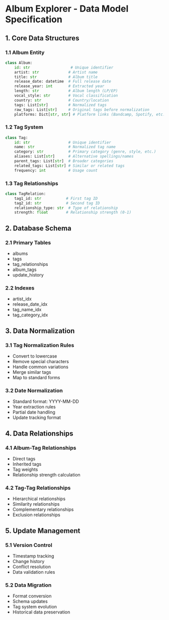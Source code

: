 # Album Explorer - Data Model Specification

## 1. Core Data Structures

### 1.1 Album Entity
```python
class Album:
	id: str                  # Unique identifier
	artist: str             # Artist name
	title: str              # Album title
	release_date: datetime  # Full release date
	release_year: int       # Extracted year
	length: str             # Album length (LP/EP)
	vocal_style: str        # Vocal classification
	country: str            # Country/location
	tags: List[str]         # Normalized tags
	raw_tags: List[str]     # Original tags before normalization
	platforms: Dict[str, str] # Platform links (Bandcamp, Spotify, etc.)
```

### 1.2 Tag System
```python
class Tag:
	id: str                 # Unique identifier
	name: str               # Normalized tag name
	category: str           # Primary category (genre, style, etc.)
	aliases: List[str]      # Alternative spellings/names
	parent_tags: List[str]  # Broader categories
	related_tags: List[str] # Similar or related tags
	frequency: int          # Usage count
```

### 1.3 Tag Relationships
```python
class TagRelation:
	tag1_id: str           # First tag ID
	tag2_id: str           # Second tag ID
	relationship_type: str  # Type of relationship
	strength: float        # Relationship strength (0-1)
```

## 2. Database Schema

### 2.1 Primary Tables
- albums
- tags
- tag_relationships
- album_tags
- update_history

### 2.2 Indexes
- artist_idx
- release_date_idx
- tag_name_idx
- tag_category_idx

## 3. Data Normalization

### 3.1 Tag Normalization Rules
- Convert to lowercase
- Remove special characters
- Handle common variations
- Merge similar tags
- Map to standard forms

### 3.2 Date Normalization
- Standard format: YYYY-MM-DD
- Year extraction rules
- Partial date handling
- Update tracking format

## 4. Data Relationships

### 4.1 Album-Tag Relationships
- Direct tags
- Inherited tags
- Tag weights
- Relationship strength calculation

### 4.2 Tag-Tag Relationships
- Hierarchical relationships
- Similarity relationships
- Complementary relationships
- Exclusion relationships

## 5. Update Management

### 5.1 Version Control
- Timestamp tracking
- Change history
- Conflict resolution
- Data validation rules

### 5.2 Data Migration
- Format conversion
- Schema updates
- Tag system evolution
- Historical data preservation